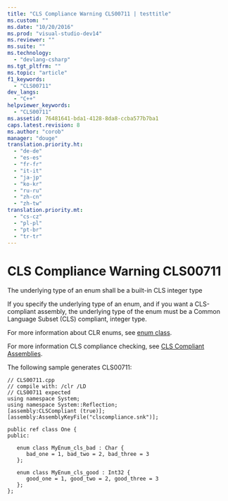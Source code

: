 ```yaml
---
title: "CLS Compliance Warning CLS00711 | testtitle"
ms.custom: ""
ms.date: "10/20/2016"
ms.prod: "visual-studio-dev14"
ms.reviewer: ""
ms.suite: ""
ms.technology: 
  - "devlang-csharp"
ms.tgt_pltfrm: ""
ms.topic: "article"
f1_keywords: 
  - "CLS00711"
dev_langs: 
  - "C++"
helpviewer_keywords: 
  - "CLS00711"
ms.assetid: 76481641-bda1-4128-8da8-ccba577b7ba1
caps.latest.revision: 8
ms.author: "corob"
manager: "douge"
translation.priority.ht: 
  - "de-de"
  - "es-es"
  - "fr-fr"
  - "it-it"
  - "ja-jp"
  - "ko-kr"
  - "ru-ru"
  - "zh-cn"
  - "zh-tw"
translation.priority.mt: 
  - "cs-cz"
  - "pl-pl"
  - "pt-br"
  - "tr-tr"
---
```

# CLS Compliance Warning CLS00711
The underlying type of an enum shall be a built-in CLS integer type  
  
 If you specify the underlying type of an enum, and if you want a CLS-compliant assembly, the underlying type of the enum must be a Common Language Subset (CLS) compliant, integer type.  
  
 For more information about CLR enums, see [enum class](../Topic/enum%20class%20%20\(C++%20Component%20Extensions\).md).  
  
 For more information CLS compliance checking, see [CLS Compliant Assemblies](http://msdn.microsoft.com/en-us/3320b57e-ea55-4697-a17d-f509a36a3c93).  
  
 The following sample generates CLS00711:  
  
```  
// CLS00711.cpp  
// compile with: /clr /LD  
// CLS00711 expected  
using namespace System;  
using namespace System::Reflection;  
[assembly:CLSCompliant (true)];  
[assembly:AssemblyKeyFile("clscompliance.snk")];  
  
public ref class One {  
public:  
  
   enum class MyEnum_cls_bad : Char {  
      bad_one = 1, bad_two = 2, bad_three = 3  
   };  
  
   enum class MyEnum_cls_good : Int32 {  
      good_one = 1, good_two = 2, good_three = 3  
   };  
};  
```